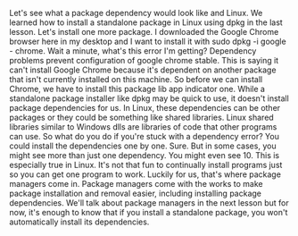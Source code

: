 Let's see what a package dependency would look like and Linux. We learned how to
install a standalone package in Linux using dpkg in the last lesson. Let's
install one more package. I downloaded the Google Chrome browser here in my
desktop and I want to install it with sudo dpkg -i google - chrome. Wait a
minute, what's this error I'm getting? Dependency problems prevent configuration
of google chrome stable. This is saying it can't install Google Chrome because
it's dependent on another package that isn't currently installed on this
machine. So before we can install Chrome, we have to install this package lib
app indicator one. While a standalone package installer like dpkg may be quick
to use, it doesn't install package dependencies for us. In Linux, these
dependencies can be other packages or they could be something like shared
libraries. Linux shared libraries similar to Windows dlls are libraries of code
that other programs can use. So what do you do if you're stuck with a dependency
error? You could install the dependencies one by one. Sure. But in some cases,
you might see more than just one dependency. You might even see 10. This is
especially true in Linux. It's not that fun to continually install programs just
so you can get one program to work. Luckily for us, that's where package
managers come in. Package managers come with the works to make package
installation and removal easier, including installing package dependencies.
We'll talk about package managers in the next lesson but for now, it's enough to
know that if you install a standalone package, you won't automatically install
its dependencies.